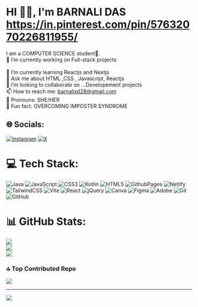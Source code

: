 


# HI 🐣🪬, I'm BARNALI DAS https://in.pinterest.com/pin/57632070226811955/



I am a COMPUTER SCIENCE student🚀.<br>
👾 I’m currently working on Full-stack projects<br>   
🦄 I’m currently learning Reactjs and Nextjs<br>
💬 Ask me about HTML ,CSS , Javascript, Reactjs<br>
👯 I’m looking to collaborate on ...Developement projects<br>
📫 How to reach me: barnalixd28@gmail.com<br>
🐢 Pronouns: SHE/HER <br>
🔮 Fun fact: OVERCOMING IMPOSTER SYNDROME <br>

## 🌐 Socials:
[![Instagram](https://img.shields.io/badge/Instagram-%23E4405F.svg?logo=Instagram&logoColor=white)](https://instagram.com/barnalixd) [![X](https://img.shields.io/badge/X-black.svg?logo=X&logoColor=white)](https://x.com/dbarnalixd) 

# 💻 Tech Stack:
![Java](https://img.shields.io/badge/java-%23ED8B00.svg?style=plastic&logo=openjdk&logoColor=white) ![JavaScript](https://img.shields.io/badge/javascript-%23323330.svg?style=plastic&logo=javascript&logoColor=%23F7DF1E) ![CSS3](https://img.shields.io/badge/css3-%231572B6.svg?style=plastic&logo=css3&logoColor=white) ![Kotlin](https://img.shields.io/badge/kotlin-%237F52FF.svg?style=plastic&logo=kotlin&logoColor=white) ![HTML5](https://img.shields.io/badge/html5-%23E34F26.svg?style=plastic&logo=html5&logoColor=white) ![GithubPages](https://img.shields.io/badge/github%20pages-121013?style=plastic&logo=github&logoColor=white) ![Netlify](https://img.shields.io/badge/netlify-%23000000.svg?style=plastic&logo=netlify&logoColor=#00C7B7) ![TailwindCSS](https://img.shields.io/badge/tailwindcss-%2338B2AC.svg?style=plastic&logo=tailwind-css&logoColor=white) ![Vite](https://img.shields.io/badge/vite-%23646CFF.svg?style=plastic&logo=vite&logoColor=white) ![React](https://img.shields.io/badge/react-%2320232a.svg?style=plastic&logo=react&logoColor=%2361DAFB) ![jQuery](https://img.shields.io/badge/jquery-%230769AD.svg?style=plastic&logo=jquery&logoColor=white) ![Canva](https://img.shields.io/badge/Canva-%2300C4CC.svg?style=plastic&logo=Canva&logoColor=white) ![Figma](https://img.shields.io/badge/figma-%23F24E1E.svg?style=plastic&logo=figma&logoColor=white) ![Adobe](https://img.shields.io/badge/adobe-%23FF0000.svg?style=plastic&logo=adobe&logoColor=white) ![Git](https://img.shields.io/badge/git-%23F05033.svg?style=plastic&logo=git&logoColor=white) ![GitHub](https://img.shields.io/badge/github-%23121011.svg?style=plastic&logo=github&logoColor=white)
# 📊 GitHub Stats:
![](https://github-readme-stats.vercel.app/api?username=barnalixd&theme=dracula&hide_border=true&include_all_commits=true&count_private=true)<br/>
![](https://github-readme-streak-stats.herokuapp.com/?user=barnalixd&theme=dracula&hide_border=true)<br/>
![](https://github-readme-stats.vercel.app/api/top-langs/?username=barnalixd&theme=dracula&hide_border=true&include_all_commits=true&count_private=true&layout=compact)



### 🔝 Top Contributed Repo
![](https://github-contributor-stats.vercel.app/api?username=barnalixd&limit=5&theme=dracula&combine_all_yearly_contributions=true)

---
[![](https://visitcount.itsvg.in/api?id=barnalixd&icon=9&color=10)](https://visitcount.itsvg.in)



<!-- Proudly created with GPRM ( https://gprm.itsvg.in ) -->







  
